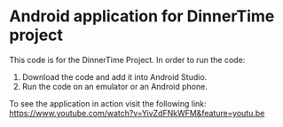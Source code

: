 # Android application for DinnerTime project

This code is for the DinnerTime Project. In order to run the code:
1. Download the code and add it into Android Studio.
2. Run the code on an emulator or an Android phone.

To see the application in action visit the following link:
https://www.youtube.com/watch?v=YivZdFNkWFM&feature=youtu.be
